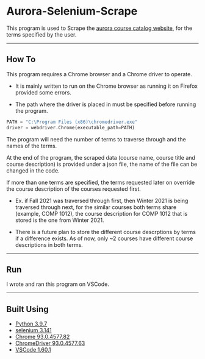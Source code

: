 # Aurora-Selenium-Scrape

This program is used to Scrape the [aurora course catalog website](https://aurora.umanitoba.ca/banprod/bwckctlg.p_disp_cat_term_date), for the terms specified by the user.

***

## How To

This program requires a Chrome browser and a Chrome driver to operate.

+ It is mainly written to run on the Chrome browser as running it on Firefox provided some errors.

+ The path where the driver is placed in must be specified before running the program.

```python
PATH = "C:\Program Files (x86)\chromedriver.exe"
driver = webdriver.Chrome(executable_path=PATH)
```

The program will need the number of terms to traverse through and the names of the terms.

At the end of the program, the scraped data (course name, course title and course description) is provided under a json file, the name of the file can be changed in the code.

If more than one terms are specified, the terms requested later on override the course description of the courses requested first.

+ Ex. if Fall 2021 was traversed through first, then Winter 2021 is being traversed through next, for the similar courses both terms share (example, COMP 1012), the course description for COMP 1012 that is stored is the one from Winter 2021.

+ There is a future plan to store the different course descrptions by terms if a difference exists. As of now, only ~2 courses have different course descriptions in both terms.

***

## Run

I wrote and ran this program on VSCode.

***

## Built Using

+ [Python 3.9.7](https://www.python.org/downloads/)
+ [selenium 3.141](https://www.selenium.dev/documentation/)
+ [Chrome  93.0.4577.82](https://www.google.com/intl/en_ca/chrome/)
+ [ChromeDriver 93.0.4577.63](https://chromedriver.chromium.org/downloads)
+ [VSCode 1.60.1](https://code.visualstudio.com/)
